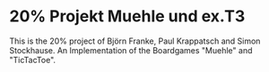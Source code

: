 20% Projekt Muehle und ex.T3
=======
This is the 20% project of Björn Franke, Paul Krappatsch and Simon Stockhause.
An Implementation of the Boardgames "Muehle" and "TicTacToe".

